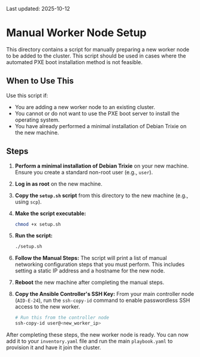 Last updated: 2025-10-12

# Manual Worker Node Setup

This directory contains a script for manually preparing a new worker node to be added to the cluster. This script should be used in cases where the automated PXE boot installation method is not feasible.

## When to Use This

Use this script if:

- You are adding a new worker node to an existing cluster.
- You cannot or do not want to use the PXE boot server to install the operating system.
- You have already performed a minimal installation of Debian Trixie on the new machine.

## Steps

1. **Perform a minimal installation of Debian Trixie** on your new machine. Ensure you create a standard non-root user (e.g., `user`).
2. **Log in as root** on the new machine.
3. **Copy the `setup.sh` script** from this directory to the new machine (e.g., using `scp`).
4. **Make the script executable:**

    ```bash
    chmod +x setup.sh
    ```

5. **Run the script:**

    ```bash
    ./setup.sh
    ```

6. **Follow the Manual Steps:** The script will print a list of manual networking configuration steps that you must perform. This includes setting a static IP address and a hostname for the new node.
7. **Reboot** the new machine after completing the manual steps.
8. **Copy the Ansible Controller's SSH Key:** From your main controller node (`AID-E-24`), run the `ssh-copy-id` command to enable passwordless SSH access to the new worker.

    ```bash
    # Run this from the controller node
    ssh-copy-id user@<new_worker_ip>
    ```

After completing these steps, the new worker node is ready. You can now add it to your `inventory.yaml` file and run the main `playbook.yaml` to provision it and have it join the cluster.
